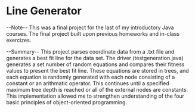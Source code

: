 # Line Generator

--Note-- This was a final project for the last of my introductory Java courses. The final project built upon previous homeworks and in-class exercizes.

--Summary-- This project parses coordinate data from a .txt file and generates a best fit line for the data set. The driver (testgeneration.java) generates a set number of random equations and compares their fitness values to present the best fit line. These equations are stored in trees, and each equation is randomly generated with each node consisting of a constant or an arithmatic operator. This continues until a specified maximum tree depth is reached or all of the external nodes are constants. This implementation allowed me to strengthen understanding of the four basic principles of object-oriented programming.
